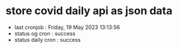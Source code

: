 # store covid daily api as json data

- last cronjob : Friday, 19 May 2023 13:13:56
- status og cron : success
- status daily cron : success
      
      